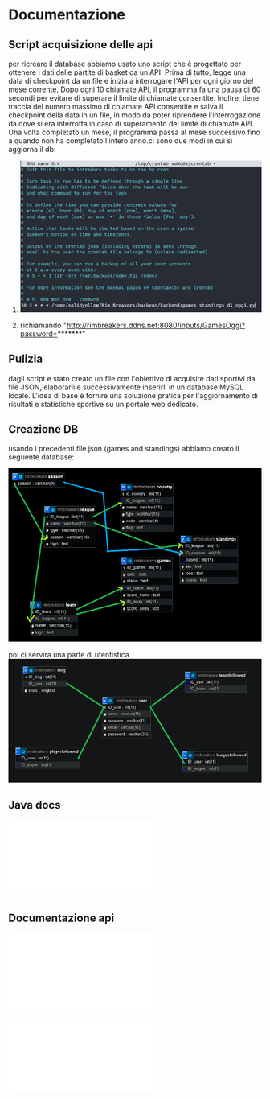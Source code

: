 # Documentazione

## Script acquisizione delle api

per ricreare il database abbiamo usato uno script che è progettato per ottenere i dati delle partite di basket da un'API. Prima di tutto, legge una data di checkpoint da un file e inizia a interrogare l'API per ogni giorno del mese corrente. Dopo ogni 10 chiamate API, il programma fa una pausa di 60 secondi per evitare di superare il limite di chiamate consentite. Inoltre, tiene traccia del numero massimo di chiamate API consentite e salva il checkpoint della data in un file, in modo da poter riprendere l'interrogazione da dove si era interrotta in caso di superamento del limite di chiamate API. Una volta completato un mese, il programma passa al mese successivo fino a quando non ha completato
l'intero anno.ci sono due modi in cui si aggiorna il db:

1) ![Alt text](../img/cronjob.png)

2) richiamando "<http://rimbreakers.ddns.net:8080/inputs/GamesOggi?password=>*******"

## Pulizia

dagli script e stato creato un file con l'obiettivo di acquisire dati sportivi da file JSON, elaborarli e successivamente inserirli in un database MySQL locale. L'idea di base è fornire una soluzione pratica per l'aggiornamento di risultati e statistiche sportive su un portale web dedicato.

## Creazione DB

usando i precedenti file json (games and standings) abbiamo creato il seguente database:

![DATABASE](../img/1DBxapi.png)

poi ci servira una parte di utentistica
![DATABASE](../img/2DBxapi.png)

## Java docs

![java docs](java_docs.md)

## Documentazione api

![Documentazione Api](apidocumentation2.md)

![Documentazione Api json importanti](apidocumentation.md)
